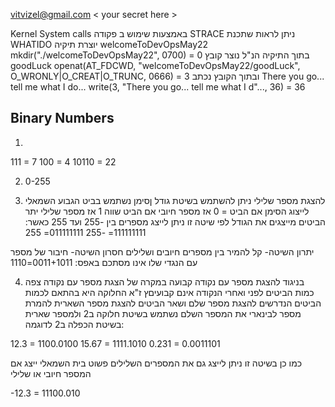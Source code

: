 vitvizel@gmail.com
< your secret here >


Kernel System calls
באמצעות שימוש ב פקודה STRACE
ניתן לראות שתכנת WHATIDO
יוצרת תיקיה welcomeToDevOpsMay22
mkdir("./welcomeToDevOpsMay22", 0700)   = 0
בתוך התיקיה הנ"ל נוצר קובץ goodLuck
openat(AT_FDCWD, "welcomeToDevOpsMay22/goodLuck", O_WRONLY|O_CREAT|O_TRUNC, 0666) = 3
ובתוך הקובץ נכתב There you go... tell me what I do...
write(3, "There you go... tell me what I d"..., 36) = 36


Binary Numbers
----------
1.
111 = 7
100 = 4
10110 = 22

2. 0-255

3. להצגת מספר שלילי ניתן להשתמש בשיטת גודל ןסימן
 נשתמש בביט הגבוע השמאלי לייצוג הסימן
אם הביט = 0 אז מספר חיובי
אם הביט שווה 1 אז מספר שלילי
יתר הביטים מייצגים את הגודל
לפי שיטה זו ניתן לייצג מספרים בין -255 ועד 255
כאשר:
111111111= -255
011111111= 255

יתרון השיטה- קל להמיר בין מספרים חיובים ושלילים
חסרון השיטה- חיבור של מספר עם הנגדי שלו אינו מסתכם באפס:
0011+1011=1110

4. בניגוד להצגת מספר עם נקודה קבועה במקרה של הצגת מספר עם נקודה צפה
כמות הביטים לפני ואחרי הנקודה אינם קבועיםץ ז"א החלוקה היא בהתאם לכמות הביטים הנדרשים להצגת מספר שלם
 ושאר הביטים להצגת מספר השארית
להמרת מספר לבינארי את המספר השלם נשתמש בשיטת חלוקה ב2 ולמספר שארית בשיטת הכפלה ב2
לדוגמה:

12.3 = 1100.0100
15.67 = 1111.1010
0.231 = 0.0011101

כמו כן בשיטה זו ניתן לייצג גם את המספרים השלילים פשוט בית השמאלי ייצג אם המספר חיובי או שלילי

-12.3 = 11100.010